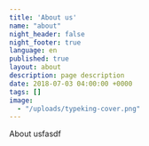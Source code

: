 ```yaml
---
title: 'About us'
name: "about"
night_header: false
night_footer: true
language: en
published: true
layout: about
description: page description
date: 2018-07-03 04:00:00 +0000
tags: []
image: 
  - "/uploads/typeking-cover.png"
--- 
```

About usfasdf